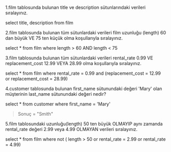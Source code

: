 1.film tablosunda bulunan title ve description sütunlarındaki verileri sıralayınız.

select title, description from film

2.film tablosunda bulunan tüm sütunlardaki verileri film uzunluğu (length) 60 dan büyük VE 75 ten küçük olma koşullarıyla sıralayınız.

select * from film
where length > 60 AND length < 75

3.film tablosunda bulunan tüm sütunlardaki verileri rental_rate 0.99 VE replacement_cost 12.99 VEYA 28.99 olma koşullarıyla sıralayınız.

select * from film
where rental_rate = 0.99 and (replacement_cost = 12.99 or replacement_cost = 28.99)

4.customer tablosunda bulunan first_name sütunundaki değeri 'Mary' olan müşterinin last_name sütunundaki değeri nedir?

select * from customer
where first_name = 'Mary'
>Sonuç = "Smith"

5.film tablosundaki uzunluğu(length) 50 ten büyük OLMAYIP aynı zamanda rental_rate değeri 2.99 veya 4.99 OLMAYAN verileri sıralayınız.

select * from film
where not ( length > 50 or rental_rate = 2.99 or rental_rate = 4.99)
